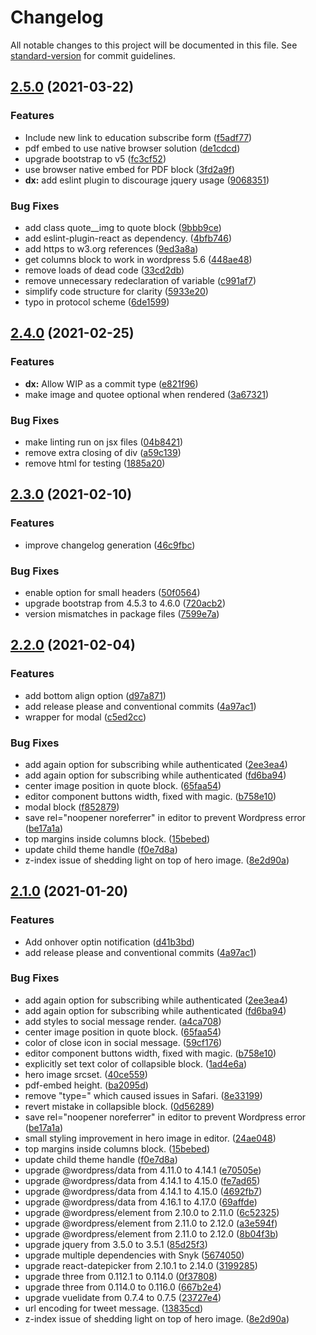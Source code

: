# Changelog

All notable changes to this project will be documented in this file. See [standard-version](https://github.com/conventional-changelog/standard-version) for commit guidelines.

## [2.5.0](https://github.com/greenpeace/planet4-gpnl-plugin-gutenberg-blocks/compare/v2.4.0...v2.5.0) (2021-03-22)


### Features

* Include new link to education subscribe form ([f5adf77](https://github.com/greenpeace/planet4-gpnl-plugin-gutenberg-blocks/commit/f5adf77304fedcffb00815e73ab80d61fb371285))
* pdf embed to use native browser solution ([de1cdcd](https://github.com/greenpeace/planet4-gpnl-plugin-gutenberg-blocks/commit/de1cdcd352dbe3ca8e30e4b4e666d39f0be4e49c))
* upgrade bootstrap to v5 ([fc3cf52](https://github.com/greenpeace/planet4-gpnl-plugin-gutenberg-blocks/commit/fc3cf52f197ebd075aa536ef65fb13fbaa14b10b))
* use browser native embed for PDF block ([3fd2a9f](https://github.com/greenpeace/planet4-gpnl-plugin-gutenberg-blocks/commit/3fd2a9f9bdacc9408bbbba8251319fbd11fd4f84))
* **dx:** add eslint plugin to discourage jquery usage ([9068351](https://github.com/greenpeace/planet4-gpnl-plugin-gutenberg-blocks/commit/90683516a9c61a064c8cd2e089c228d14bdc3ab5))


### Bug Fixes

* add class quote__img to quote block ([9bbb9ce](https://github.com/greenpeace/planet4-gpnl-plugin-gutenberg-blocks/commit/9bbb9ce4db41ac24ed8df6db2f50f632677ba663))
* add eslint-plugin-react as dependency. ([4bfb746](https://github.com/greenpeace/planet4-gpnl-plugin-gutenberg-blocks/commit/4bfb746261ae4a5756f92eb7f0c0a10d8979ee85))
* add https to w3.org references ([9ed3a8a](https://github.com/greenpeace/planet4-gpnl-plugin-gutenberg-blocks/commit/9ed3a8a9f1ce877dc66c6595c74ffa459477c7e8))
* get columns block to work in wordpress 5.6 ([448ae48](https://github.com/greenpeace/planet4-gpnl-plugin-gutenberg-blocks/commit/448ae48be664da7eeabde86c5b30a46f2b6ce028))
* remove loads of dead code ([33cd2db](https://github.com/greenpeace/planet4-gpnl-plugin-gutenberg-blocks/commit/33cd2dbe049ba17fdde68979a4c4c3a9a04eed39))
* remove unnecessary redeclaration of variable ([c991af7](https://github.com/greenpeace/planet4-gpnl-plugin-gutenberg-blocks/commit/c991af7e198c3e8a9d80944f832f8cd04273206c))
* simplify code structure for clarity ([5933e20](https://github.com/greenpeace/planet4-gpnl-plugin-gutenberg-blocks/commit/5933e20ebb86f35741b49ca1d771958377583a10))
* typo in protocol scheme ([6de1599](https://github.com/greenpeace/planet4-gpnl-plugin-gutenberg-blocks/commit/6de15992b6f3874a48db5299c045fd878a4a1d2f))

## [2.4.0](https://github.com/greenpeace/planet4-gpnl-plugin-gutenberg-blocks/compare/v2.3.0...v2.4.0) (2021-02-25)


### Features

* **dx:** Allow WIP as a commit type ([e821f96](https://github.com/greenpeace/planet4-gpnl-plugin-gutenberg-blocks/commit/e821f9616d3223b852589b3ceea4ab1f7ba55e22))
* make image and quotee optional when rendered ([3a67321](https://github.com/greenpeace/planet4-gpnl-plugin-gutenberg-blocks/commit/3a67321f2ed5961752d3c67d78e7513b1518e579))


### Bug Fixes

* make linting run on jsx files ([04b8421](https://github.com/greenpeace/planet4-gpnl-plugin-gutenberg-blocks/commit/04b842198fac4a678e57ebf1317d65fc2e3606a0))
* remove extra closing of div ([a59c139](https://github.com/greenpeace/planet4-gpnl-plugin-gutenberg-blocks/commit/a59c1395a5049dacbf13adbfd3bccfbfa8107138))
* remove html for testing ([1885a20](https://github.com/greenpeace/planet4-gpnl-plugin-gutenberg-blocks/commit/1885a207867d20e3c1c94c2c47e73f24e3415e60))

## [2.3.0](https://github.com/greenpeace/planet4-gpnl-plugin-gutenberg-blocks/compare/v2.2.0...v2.3.0) (2021-02-10)


### Features

* improve changelog generation ([46c9fbc](https://github.com/greenpeace/planet4-gpnl-plugin-gutenberg-blocks/commit/46c9fbc29ee358d5606dc2e0b1f11ffeadb1cd79))


### Bug Fixes

* enable option for small headers ([50f0564](https://github.com/greenpeace/planet4-gpnl-plugin-gutenberg-blocks/commit/50f0564dac1e49ac58248cf1b53bc13afa71979d))
* upgrade bootstrap from 4.5.3 to 4.6.0 ([720acb2](https://github.com/greenpeace/planet4-gpnl-plugin-gutenberg-blocks/commit/720acb2676839ffdb7730a0da4e9ea5432311355))
* version mismatches in package files ([7599e7a](https://github.com/greenpeace/planet4-gpnl-plugin-gutenberg-blocks/commit/7599e7a80d917ee09e7d795faaf40c32d308f1a8))

## [2.2.0](https://github.com/greenpeace/planet4-gpnl-plugin-gutenberg-blocks/compare/v2.0.2...v2.2.0) (2021-02-04)


### Features

* add bottom align option ([d97a871](https://github.com/greenpeace/planet4-gpnl-plugin-gutenberg-blocks/commit/d97a8713866dffd20a093b2893f3913e8c944e64))
* add release please and conventional commits ([4a97ac1](https://github.com/greenpeace/planet4-gpnl-plugin-gutenberg-blocks/commit/4a97ac11f267f8ddd3646d1c6ff63d578f96a003))
* wrapper for modal ([c5ed2cc](https://github.com/greenpeace/planet4-gpnl-plugin-gutenberg-blocks/commit/c5ed2cc2b6832a6520f05741a0c1f6362d31dc39))


### Bug Fixes

* add again option for subscribing while authenticated ([2ee3ea4](https://github.com/greenpeace/planet4-gpnl-plugin-gutenberg-blocks/commit/2ee3ea4541f8bffe28edf8a5028889fa48a7a740))
* add again option for subscribing while authenticated ([fd6ba94](https://github.com/greenpeace/planet4-gpnl-plugin-gutenberg-blocks/commit/fd6ba94bea8d7f15f8e9981bf4532ba779951246))
* center image position in quote block. ([65faa54](https://github.com/greenpeace/planet4-gpnl-plugin-gutenberg-blocks/commit/65faa5454d5eb249012fb016dbe50e3d0e500619))
* editor component buttons width, fixed with magic. ([b758e10](https://github.com/greenpeace/planet4-gpnl-plugin-gutenberg-blocks/commit/b758e1046e7af21415425c8ccf9c90d95da3be5b))
* modal block ([f852879](https://github.com/greenpeace/planet4-gpnl-plugin-gutenberg-blocks/commit/f85287942b8e84a2ef062a439af6ec25a11f1667))
* save rel="noopener noreferrer" in editor to prevent Wordpress error ([be17a1a](https://github.com/greenpeace/planet4-gpnl-plugin-gutenberg-blocks/commit/be17a1ae1bf348e26bd73706858868dd3c169386))
* top margins inside columns block. ([15bebed](https://github.com/greenpeace/planet4-gpnl-plugin-gutenberg-blocks/commit/15bebed8605e75817765af213f42e17de8f4eac0))
* update child theme handle ([f0e7d8a](https://github.com/greenpeace/planet4-gpnl-plugin-gutenberg-blocks/commit/f0e7d8a42812ecb1278d837bc5dc00a355bcfed9))
* z-index issue of shedding light on top of hero image.  ([8e2d90a](https://github.com/greenpeace/planet4-gpnl-plugin-gutenberg-blocks/commit/8e2d90ad4af767a209b1f893bb3b2525226bd95a))

## [2.1.0](https://www.github.com/greenpeace/planet4-gpnl-plugin-gutenberg-blocks/compare/v2.0.4...v2.1.0) (2021-01-20)


### Features

* Add onhover optin notification ([d41b3bd](https://www.github.com/greenpeace/planet4-gpnl-plugin-gutenberg-blocks/commit/d41b3bdcc97ac861055e4f498fada9b0fe2e1af9))
* add release please and conventional commits ([4a97ac1](https://www.github.com/greenpeace/planet4-gpnl-plugin-gutenberg-blocks/commit/4a97ac11f267f8ddd3646d1c6ff63d578f96a003))


### Bug Fixes

* add again option for subscribing while authenticated ([2ee3ea4](https://www.github.com/greenpeace/planet4-gpnl-plugin-gutenberg-blocks/commit/2ee3ea4541f8bffe28edf8a5028889fa48a7a740))
* add again option for subscribing while authenticated ([fd6ba94](https://www.github.com/greenpeace/planet4-gpnl-plugin-gutenberg-blocks/commit/fd6ba94bea8d7f15f8e9981bf4532ba779951246))
* add styles to social message render. ([a4ca708](https://www.github.com/greenpeace/planet4-gpnl-plugin-gutenberg-blocks/commit/a4ca7083e159c7a506b925558f92ee41dbd714f8))
* center image position in quote block. ([65faa54](https://www.github.com/greenpeace/planet4-gpnl-plugin-gutenberg-blocks/commit/65faa5454d5eb249012fb016dbe50e3d0e500619))
* color of close icon in social message. ([59cf176](https://www.github.com/greenpeace/planet4-gpnl-plugin-gutenberg-blocks/commit/59cf176893f2cc99743b51a3702a6724c5547175))
* editor component buttons width, fixed with magic. ([b758e10](https://www.github.com/greenpeace/planet4-gpnl-plugin-gutenberg-blocks/commit/b758e1046e7af21415425c8ccf9c90d95da3be5b))
* explicitly set text color of collapsible block. ([1ad4e6a](https://www.github.com/greenpeace/planet4-gpnl-plugin-gutenberg-blocks/commit/1ad4e6a6084254a35a800fb203ae579372ed5169))
* hero image srcset. ([40ce559](https://www.github.com/greenpeace/planet4-gpnl-plugin-gutenberg-blocks/commit/40ce559a4298fb9174faf4cedf192a7bd1785de0))
* pdf-embed height. ([ba2095d](https://www.github.com/greenpeace/planet4-gpnl-plugin-gutenberg-blocks/commit/ba2095dcc29fda8a7017c24d183c0cd4c7a99420))
* remove "type=" which caused issues in Safari. ([8e33199](https://www.github.com/greenpeace/planet4-gpnl-plugin-gutenberg-blocks/commit/8e331996bb2f11490ad7a2e4878773405fae5908))
* revert mistake in collapsible block. ([0d56289](https://www.github.com/greenpeace/planet4-gpnl-plugin-gutenberg-blocks/commit/0d56289f0f9dc6dedec551b0d37521a4e3be241e))
* save rel="noopener noreferrer" in editor to prevent Wordpress error ([be17a1a](https://www.github.com/greenpeace/planet4-gpnl-plugin-gutenberg-blocks/commit/be17a1ae1bf348e26bd73706858868dd3c169386))
* small styling improvement in hero image in editor. ([24ae048](https://www.github.com/greenpeace/planet4-gpnl-plugin-gutenberg-blocks/commit/24ae0484d6571324411e2084d6c222b6689e4f24))
* top margins inside columns block. ([15bebed](https://www.github.com/greenpeace/planet4-gpnl-plugin-gutenberg-blocks/commit/15bebed8605e75817765af213f42e17de8f4eac0))
* update child theme handle ([f0e7d8a](https://www.github.com/greenpeace/planet4-gpnl-plugin-gutenberg-blocks/commit/f0e7d8a42812ecb1278d837bc5dc00a355bcfed9))
* upgrade @wordpress/data from 4.11.0 to 4.14.1 ([e70505e](https://www.github.com/greenpeace/planet4-gpnl-plugin-gutenberg-blocks/commit/e70505e231517987d9add7a0c3d10ee99c65ae62))
* upgrade @wordpress/data from 4.14.1 to 4.15.0 ([fe7ad65](https://www.github.com/greenpeace/planet4-gpnl-plugin-gutenberg-blocks/commit/fe7ad659bbcc1957c2c0baa0fc72f9e8b17bda6b))
* upgrade @wordpress/data from 4.14.1 to 4.15.0 ([4692fb7](https://www.github.com/greenpeace/planet4-gpnl-plugin-gutenberg-blocks/commit/4692fb7b49652670c31f4e5e47d30303944a075b))
* upgrade @wordpress/data from 4.16.1 to 4.17.0 ([69affde](https://www.github.com/greenpeace/planet4-gpnl-plugin-gutenberg-blocks/commit/69affdeee34f2021984207d2b2fa2961214b3ccf))
* upgrade @wordpress/element from 2.10.0 to 2.11.0 ([6c52325](https://www.github.com/greenpeace/planet4-gpnl-plugin-gutenberg-blocks/commit/6c52325c6d95d799c976176272fbf70bfc60092d))
* upgrade @wordpress/element from 2.11.0 to 2.12.0 ([a3e594f](https://www.github.com/greenpeace/planet4-gpnl-plugin-gutenberg-blocks/commit/a3e594f3ab2a6da2432068473bb9c7c75a786220))
* upgrade @wordpress/element from 2.11.0 to 2.12.0 ([8b04f3b](https://www.github.com/greenpeace/planet4-gpnl-plugin-gutenberg-blocks/commit/8b04f3b691b3ee6df965f6e402592b6decf3a645))
* upgrade jquery from 3.5.0 to 3.5.1 ([85d25f3](https://www.github.com/greenpeace/planet4-gpnl-plugin-gutenberg-blocks/commit/85d25f3063688918835582fa944e0e06186f8d95))
* upgrade multiple dependencies with Snyk ([5674050](https://www.github.com/greenpeace/planet4-gpnl-plugin-gutenberg-blocks/commit/5674050a71975d29638e9be87575621bc1ae76d7))
* upgrade react-datepicker from 2.10.1 to 2.14.0 ([3199285](https://www.github.com/greenpeace/planet4-gpnl-plugin-gutenberg-blocks/commit/3199285243f50112ac16e46f8b212b29b8c61971))
* upgrade three from 0.112.1 to 0.114.0 ([0f37808](https://www.github.com/greenpeace/planet4-gpnl-plugin-gutenberg-blocks/commit/0f3780833bf9f7329e7463bc9bf1e290735235ab))
* upgrade three from 0.114.0 to 0.116.0 ([667b2e4](https://www.github.com/greenpeace/planet4-gpnl-plugin-gutenberg-blocks/commit/667b2e48e088cceca6240631f3f76e8d2ad163d8))
* upgrade vuelidate from 0.7.4 to 0.7.5 ([23727e4](https://www.github.com/greenpeace/planet4-gpnl-plugin-gutenberg-blocks/commit/23727e413b3e912c21ab0b51f9f2c811fe1262f5))
* url encoding for tweet message. ([13835cd](https://www.github.com/greenpeace/planet4-gpnl-plugin-gutenberg-blocks/commit/13835cd1b6d69e791261596a42f151ba76950a5b))
* z-index issue of shedding light on top of hero image. ([8e2d90a](https://www.github.com/greenpeace/planet4-gpnl-plugin-gutenberg-blocks/commit/8e2d90ad4af767a209b1f893bb3b2525226bd95a))
